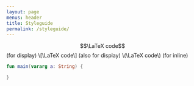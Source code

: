 ```yaml
---
layout: page
menus: header
title: Styleguide
permalink: /styleguide/
---
```


$$\LaTeX code$$   (for display)
\\[\LaTeX code\\] (also for display)
\\(\LaTeX code\\) (for inline)

```kotlin
fun main(vararg a: String) {

}
```